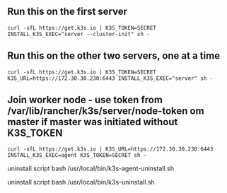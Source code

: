 ## Run this on the first server
```
curl -sfL https://get.k3s.io | K3S_TOKEN=SECRET INSTALL_K3S_EXEC="server --cluster-init" sh -
```
## Run this on the other two servers, one at a time
```
curl -sfL https://get.k3s.io | K3S_TOKEN=SECRET K3S_URL=https://172.30.30.230:6443 INSTALL_K3S_EXEC="server" sh -
```


## Join worker node - use token from /var/lib/rancher/k3s/server/node-token om master if master was initiated without K3S_TOKEN
```
curl -sfL https://get.k3s.io | K3S_URL=https://172.30.30.230:6443 INSTALL_K3S_EXEC=agent K3S_TOKEN=SECRET sh - 
```


uninstall script bash /usr/local/bin/k3s-agent-uninstall.sh

uninstall script bash /usr/local/bin/k3s-uninstall.sh